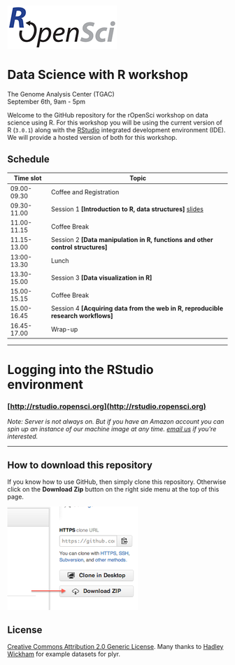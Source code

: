 
![](ropensci_logo.png)

# Data Science with R workshop  
The Genome Analysis Center (TGAC)  
September 6th, 9am - 5pm

Welcome to the GitHub repository for the rOpenSci workshop on data science using R. For this workshop you will be using the current version of R (`3.0.1`) along with the [RStudio](http://www.rstudio.com/) integrated development environment (IDE). We will provide a hosted version of both for this workshop. 

## Schedule 
| Time slot | Topic |
| -------- | ------- | 
| 09.00-09.30 | Coffee and Registration  |
| 09.30-11.00 | Session 1 **[Introduction to R, data structures]**  [slides](http://ropensci.github.io/workshops-norwich-2013-09/01-introduction/intro_slides/) |
| 11.00-11.15 | Coffee Break  |
| 11.15- 13.00 | Session 2 **[Data manipulation in R, functions and other control structures]** |
| 13:00-13.30 | Lunch  |
| 13.30-15.00 | Session 3 **[Data visualization in R]**  |
| 15.00-15.15 | Coffee Break  |
| 15.00-16.45 | Session 4 **[Acquiring data from the web in R, reproducible research workflows]**  |
| 16.45-17.00 | Wrap-up |



----

# Logging into the RStudio environment

### [http://rstudio.ropensci.org](http://rstudio.ropensci.org)

<!-- and use the credentials provided to you.   -->
*Note: Server is not always on. But if you have an Amazon account you can spin up an instance of our machine image at any time. [email us](http://ropensci.org/contact.html) if you're interested.*

---

## How to download this repository

If you know how to use GitHub, then simply clone this repository. Otherwise click on the **Download Zip** button on the right side menu at the top of this page.

![](how_to_clone.png)


## License  
<a rel="license" href="http://creativecommons.org/licenses/by/2.0/">Creative Commons Attribution 2.0 Generic License</a>. Many thanks to [Hadley Wickham](http://had.co.nz/) for example datasets for plyr.

